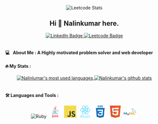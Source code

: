 <p align="center">
  <img src="https://leetcard.jacoblin.cool/nalinmanikandan02?theme=unicorn" alt="Leetcode Stats"/>
</p>

<div align="center">
  <h2> Hi 👋 Nalinkumar here.</h2>
  <div id="badges">
    <a href="https://www.linkedin.com/in/nalin-kumar-9bb22b214/">
      <img src="https://img.shields.io/badge/LinkedIn-blue?style=for-the-badge&logo=linkedin&logoColor=white" alt="LinkedIn Badge"/>
    </a>
    <a href="https://leetcode.com/Nalinmanikandan02/">
      <img src="https://img.shields.io/badge/LeetCode-orange?style=for-the-badge&logo=leetcode&logoColor=white" alt="Leetcode Badge"/>
    </a>
  </div>
</div>

<br/>

#### 💻 &nbsp; About Me : A Highly motivated problem solver and web developer

#### :fire: My Stats :

<div align="center">
  <a href="https://github.com/nalinmanikandan">
    <img align="center" src="https://github-readme-stats.vercel.app/api/top-langs/?username=nalinmanikandan&theme=tokyonight&count_private=true&layout=donut" width="305" alt="Nalinlumar's most used languages" />
  </a>
  <a href="https://github.com/sudheerj">
    <img align="center" src="https://github-readme-stats.vercel.app/api?username=nalinmanikandan&show_icons=true&theme=tokyonight&line_height=27&include_all_commits=true&count_private=true&hide=issues" width="502" alt="Nalinkumar's github stats"/>
  </a>
</div>

<br/>

#### :hammer_and_wrench: Languages and Tools :

<div align="center">
  <img src="https://cdn.jsdelivr.net/gh/devicons/devicon/icons/ruby/ruby-original-wordmark.svg" title="Ruby" alt="Ruby" width="40" height="40" />&nbsp;
  <img src="https://github.com/devicons/devicon/blob/master/icons/java/java-original-wordmark.svg" title="Java" alt="Java" width="40" height="40"/>&nbsp;
  <img src="https://github.com/devicons/devicon/blob/master/icons/javascript/javascript-original.svg" title="JavaScript" alt="JavaScript" width="40" height="40"/>&nbsp;
  <img src="https://github.com/devicons/devicon/blob/master/icons/react/react-original-wordmark.svg" title="React" alt="React" width="40" height="40"/>&nbsp;
  <img src="https://github.com/devicons/devicon/blob/master/icons/css3/css3-plain-wordmark.svg"  title="CSS3" alt="CSS" width="40" height="40"/>&nbsp;
  <img src="https://github.com/devicons/devicon/blob/master/icons/html5/html5-original.svg" title="HTML5" alt="HTML" width="40" height="40"/>&nbsp;
  <img src="https://github.com/devicons/devicon/blob/master/icons/mysql/mysql-original-wordmark.svg" title="MySQL"  alt="MySQL" width="40" height="40"/>&nbsp;
</div>
</div>
